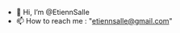 - 👋 Hi, I’m @EtiennSalle
- 📫 How to reach me : "etiennsalle@gmail.com"

<!---
EtiennSalle/EtiennSalle is a ✨ special ✨ repository because its `README.md` (this file) appears on your GitHub profile.
You can click the Preview link to take a look at your changes.
--->
